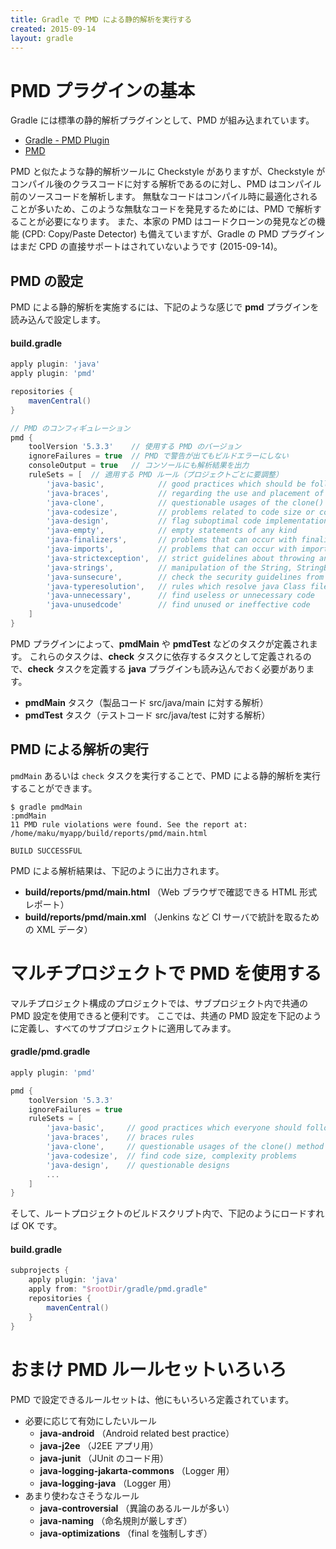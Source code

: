 ```yaml
---
title: Gradle で PMD による静的解析を実行する
created: 2015-09-14
layout: gradle
---
```


PMD プラグインの基本
====
Gradle には標準の静的解析プラグインとして、PMD が組み込まれています。

* [Gradle - PMD Plugin](https://docs.gradle.org/current/userguide/pmd_plugin.html)
* [PMD](https://pmd.github.io/)

PMD と似たような静的解析ツールに Checkstyle がありますが、Checkstyle がコンパイル後のクラスコードに対する解析であるのに対し、PMD はコンパイル前のソースコードを解析します。
無駄なコードはコンパイル時に最適化されることが多いため、このような無駄なコードを発見するためには、PMD で解析することが必要になります。
また、本家の PMD はコードクローンの発見などの機能 (CPD: Copy/Paste Detector) も備えていますが、Gradle の PMD プラグインはまだ CPD の直接サポートはされていないようです (2015-09-14)。


PMD の設定
----

PMD による静的解析を実施するには、下記のような感じで **pmd** プラグインを読み込んで設定します。

#### build.gradle
```groovy
apply plugin: 'java'
apply plugin: 'pmd'

repositories {
    mavenCentral()
}

// PMD のコンフィギュレーション
pmd {
    toolVersion '5.3.3'    // 使用する PMD のバージョン
    ignoreFailures = true  // PMD で警告が出てもビルドエラーにしない
    consoleOutput = true   // コンソールにも解析結果を出力
    ruleSets = [  // 適用する PMD ルール（プロジェクトごとに要調整）
        'java-basic',            // good practices which should be followed
        'java-braces',           // regarding the use and placement of braces
        'java-clone',            // questionable usages of the clone() method
        'java-codesize',         // problems related to code size or complexity
        'java-design',           // flag suboptimal code implementations
        'java-empty',            // empty statements of any kind
        'java-finalizers',       // problems that can occur with finalizers
        'java-imports',          // problems that can occur with import statements
        'java-strictexception',  // strict guidelines about throwing and catching exceptions
        'java-strings',          // manipulation of the String, StringBuffer, or StringBuilder instances
        'java-sunsecure',        // check the security guidelines from Sun
        'java-typeresolution',   // rules which resolve java Class files for comparison
        'java-unnecessary',      // find useless or unnecessary code
        'java-unusedcode'        // find unused or ineffective code
    ]
}
```

PMD プラグインによって、**pmdMain** や **pmdTest** などのタスクが定義されます。
これらのタスクは、**check** タスクに依存するタスクとして定義されるので、**check** タスクを定義する **java** プラグインも読み込んでおく必要があります。

* **pmdMain** タスク（製品コード src/java/main に対する解析）
* **pmdTest** タスク（テストコード src/java/test に対する解析）

PMD による解析の実行
----
`pmdMain` あるいは `check` タスクを実行することで、PMD による静的解析を実行することができます。

```
$ gradle pmdMain
:pmdMain
11 PMD rule violations were found. See the report at: /home/maku/myapp/build/reports/pmd/main.html

BUILD SUCCESSFUL
```

PMD による解析結果は、下記のように出力されます。

* **build/reports/pmd/main.html** （Web ブラウザで確認できる HTML 形式レポート）
* **build/reports/pmd/main.xml** （Jenkins など CI サーバで統計を取るための XML データ）


マルチプロジェクトで PMD を使用する
====
マルチプロジェクト構成のプロジェクトでは、サブプロジェクト内で共通の PMD 設定を使用できると便利です。
ここでは、共通の PMD 設定を下記のように定義し、すべてのサブプロジェクトに適用してみます。

#### gradle/pmd.gradle
```groovy
apply plugin: 'pmd'

pmd {
    toolVersion '5.3.3'
    ignoreFailures = true
    ruleSets = [
        'java-basic',     // good practices which everyone should follow
        'java-braces',    // braces rules
        'java-clone',     // questionable usages of the clone() method
        'java-codesize',  // find code size, complexity problems
        'java-design',    // questionable designs
        ...
    ]
}
```

そして、ルートプロジェクトのビルドスクリプト内で、下記のようにロードすれば OK です。

#### build.gradle

```groovy
subprojects {
    apply plugin: 'java'
    apply from: "$rootDir/gradle/pmd.gradle"
    repositories {
        mavenCentral()
    }
}
```

おまけ PMD ルールセットいろいろ
====

PMD で設定できるルールセットは、他にもいろいろ定義されています。

* 必要に応じて有効にしたいルール
  * **java-android**  （Android related best practice）
  * **java-j2ee**  （J2EE アプリ用）
  * **java-junit**  （JUnit のコード用）
  * **java-logging-jakarta-commons**  （Logger 用）
  * **java-logging-java**  （Logger 用）
* あまり使わなさそうなルール
  * **java-controversial**  （異論のあるルールが多い）
  * **java-naming**  （命名規則が厳しすぎ）
  * **java-optimizations**  （final を強制しすぎ）
